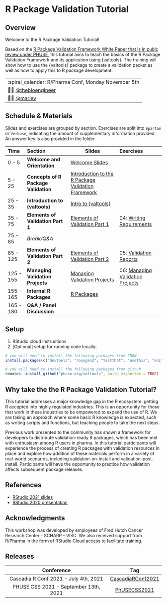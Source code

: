 # R Package Validation Tutorial

## Overview

Welcome to the R Package Validation Tutorial!

Based on the [R Package Validation Framework White Paper that is in
pubic review under PHUSE](https://lnkd.in/dufTZ2Ra), this tutorial aims to teach the
basics of the R Package Validation Framework and its application using {valtools}.
The training will show how to use the {valtools} package to create a validation
packet as well as how to apply this to R package development.


|                                     |
|-------------------------------------|
| :spiral\_calendar: R/Pharma Conf, Monday November 5th      |
| :man_technologist: [@thebioengineer](https://github.com/thebioengineer)      |
| :woman_technologist: [@mariev](https://github.com/mariev)              |

## Schedule & Materials

Slides and exercises are grouped by section. Exercises are split into
`Spartan` or `Verbose`, indicating the amount of supplementary
information provided. An answer key is also provided in the folder.

| Time      | Section                              | Slides                                             | Exercises                       |
|:----------|:-------------------------------------|----------------------------------------------------|:--------------------------------|
| 0 - 5    | **Welcome and Orientation**          | [Welcome Slides](Slides/Slides-01-Welcome_and_Orientation)      |                                 |
| 5 - 25   | **Concepts of R Package Validation** | [Introduction to the R Package Validation Framework](Slides/Slides-02-Concepts_of_R_Package_Validation) |                                 |
| 25 - 35   | **Introduction to {valtools}**       | [Intro to {valtools}](Slides/Slides-03-Intro_to_Valtools)                                |                                 |
| 35 - 75   | **Elements of Validation Part 1**                 | [Elements of Validation Part 1](Slides/Slides-04-Elements_of_Validation)                  | 04: [Writing Requirements](Materials/Materials-04-Requirements_Report) |
| 75 - 85 | *Break/Q&A*                          |                                                    |                                 |
| 85 - 125| **Elements of Validation Part 2**            | [Elements of Validation Part 2](Slides/Slides-05-The_Validation_Report)                    | 05: [Validation Reports](Materials/Materials-05-Validation_Report)    |
| 125 - 155 | **Managing Validation Projects**        | [Managing Validation Projects](Slides/Slides-06-Managing_Validation_Projects)                          | 06: [Managing Validation Projects](Materials/Materials-06-Managing_Validation_Projects) |
| 155 - 165 | **Internal R Packages**        | [R Packages](Slides/Slides-07-R_Packages)                          |  |
| 165 - 180 | **Q&A / Panel Discussion**        |                          |   |

## Setup

1.  RStudio cloud instructions
2.  \[Optional\] setup for running code locally:

``` r
# you will need to install the following packages from CRAN
install.packages(c("devtools", "roxygen2", "testthat", "usethis", "knitr"))

# you will need to install the following packages from github
remotes::install_github("phuse-org/valtools", build_vignettes = TRUE)
```

## Why take the the R Package Validation Tutorial?

This tutorial addresses a major knowledge gap in the R ecosystem:
getting R accepted into highly regulated industries. This is an
opportunity for those that work in these industries to be empowered to
expand the use of R. We are taking an approach where some basic R
knowledge is expected, such as writing scripts and functions, but
teaching people to take the next steps.

Previous work presented to the community has shown a framework for
developers to distribute validation-ready R packages, which has been met
with enthusiasm among R users in pharma. In this tutorial participants
will experience the process of creating R packages with validation
resources in place and explore how addition of these materials perform
in a variety of real-world scenarios, including validation-on-install
and validation-post-install. Participants will have the opportunity to
practice how validation affects subsequent package releases.

## References

-   [RStudio 2021
    slides](https://thebioengineer.github.io/validation_studio_2021)
-   [RStudio 2020
    presentation](https://rstudio.com/resources/rstudioconf-2020/approaches-to-assay-processing-package-validation/)
    
## Acknowledgments

This workshop was developed by employees of Fred Hutch Cancer Research Center - SCHARP - VISC. 
We also received support from R/Pharma in the form of RStudio Cloud access to facilitate training.

## Releases

| Conference                            | Tag                                                                                                            | 
|:-------------------------------------:|:--------------------------------------------------------------------------------------------------------------:|
| Cascadia R Conf 2021 - July 4th, 2021 | [CascadiaRConf2021](https://github.com/FredHutch/R_Package_Validation_Tutorial/releases/tag/CascadiaRConf2021) |
| PHUSE CSS 2021 - September 13th, 2021 | [PhUSECSS2021](https://github.com/FredHutch/R_Package_Validation_Tutorial/releases/tag/PhUSECSS2021) |
